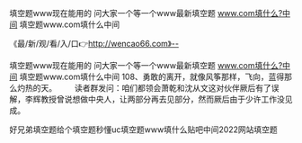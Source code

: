填空题www现在能用的
问大家一个等一个www最新填空题
www.com填什么?中间
填空题www.com填什么中间


《最/新/观/看/入/口👉http://wencao66.com》--

填空题www现在能用的
问大家一个等一个www最新填空题
www.com填什么?中间
填空题www.com填什么中间
	108、勇敢的离开，就像风筝那样，飞向，蓝得那么灼热的天。
　　读者群发问：咱们都领会萧乾和沈从文这对伙伴厥后有了误解，李辉教授曾说想做中央人，让两部分再去见部分，然而厥后由于少许工作没见成。





好兄弟填空题给个填空题秒懂uc填空题www填什么贴吧中间2022网站填空题

